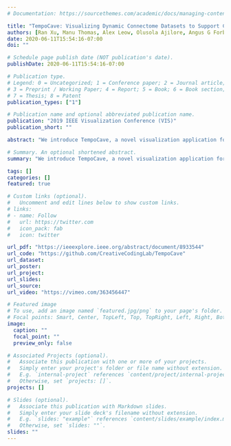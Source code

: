 ```yaml
---
# Documentation: https://sourcethemes.com/academic/docs/managing-content/

title: "TempoCave: Visualizing Dynamic Connectome Datasets to Support Cognitive Behavioral Therapy"
authors: [Ran Xu, Manu Thomas, Alex Leow, Olusola Ajilore, Angus G Forbes]
date: 2020-06-11T15:54:16-07:00
doi: ""

# Schedule page publish date (NOT publication's date).
publishDate: 2020-06-11T15:54:16-07:00

# Publication type.
# Legend: 0 = Uncategorized; 1 = Conference paper; 2 = Journal article;
# 3 = Preprint / Working Paper; 4 = Report; 5 = Book; 6 = Book section;
# 7 = Thesis; 8 = Patent
publication_types: ["1"]

# Publication name and optional abbreviated publication name.
publication: "2019 IEEE Visualization Conference (VIS)"
publication_short: ""

abstract: "We introduce TempoCave, a novel visualization application for analyzing dynamic brain networks, or connectomes. TempoCave provides a range of functionality to explore metrics related to the activity patterns and modular affiliations of different regions in the brain. These patterns are calculated by processing raw data retrieved functional magnetic resonance imaging (fMRI) scans, which creates a network of weighted edges between each brain region, where the weight indicates how likely these regions are to activate synchronously. TempoCave supports the analysis needs of clinical psychologists, who examine these modular affiliations and weighted edges and their temporal dynamics, utilizing them to understand relationships between neurological disorders and brain activity, which could have significant impact on how patients are diagnosed and treated. In addition to summarizing the main functionality of TempoCave, we present a real world use case that analyzes pre- and post-treatment connectome datasets from 27 subjects in a clinical study investigating the use of cognitive behavior therapy to treat major depression disorder, indicating that TempoCave can provide new insight into the dynamic behavior of the human brain."

# Summary. An optional shortened abstract.
summary: "We introduce TempoCave, a novel visualization application for analyzing dynamic brain networks, or connectomes."

tags: []
categories: []
featured: true

# Custom links (optional).
#   Uncomment and edit lines below to show custom links.
# links:
# - name: Follow
#   url: https://twitter.com
#   icon_pack: fab
#   icon: twitter

url_pdf: "https://ieeexplore.ieee.org/abstract/document/8933544"
url_code: "https://github.com/CreativeCodingLab/TempoCave"
url_dataset:
url_poster:
url_project:
url_slides:
url_source:
url_video: "https://vimeo.com/363456447"

# Featured image
# To use, add an image named `featured.jpg/png` to your page's folder. 
# Focal points: Smart, Center, TopLeft, Top, TopRight, Left, Right, BottomLeft, Bottom, BottomRight.
image:
  caption: ""
  focal_point: ""
  preview_only: false

# Associated Projects (optional).
#   Associate this publication with one or more of your projects.
#   Simply enter your project's folder or file name without extension.
#   E.g. `internal-project` references `content/project/internal-project/index.md`.
#   Otherwise, set `projects: []`.
projects: []

# Slides (optional).
#   Associate this publication with Markdown slides.
#   Simply enter your slide deck's filename without extension.
#   E.g. `slides: "example"` references `content/slides/example/index.md`.
#   Otherwise, set `slides: ""`.
slides: ""
---
```

